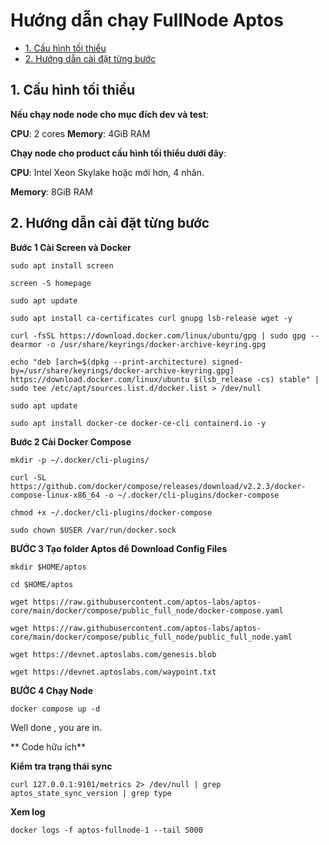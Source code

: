 # Hướng dẫn chạy FullNode Aptos



* [1. Cấu hình tối thiểu](#1-cau-hinh-toi-thieu)
* [2. Hướng dẫn cài đặt từng bước](#2-setup-guide-step-by-step)

## 1. Cấu hình tối thiểu

**Nếu chạy node node cho mục đích dev và test**:

**CPU**: 2 cores
**Memory**: 4GiB RAM

**Chạy node cho product cấu hình tối thiểu dưới đây**:

**CPU**: Intel Xeon Skylake hoặc mới hơn, 4 nhân.

**Memory**: 8GiB RAM

## 2. Hướng dẫn cài đặt từng bước

**Bước 1 Cài Screen và Docker**

```sudo apt install screen```

```screen -S homepage```

```sudo apt update```

```sudo apt install ca-certificates curl gnupg lsb-release wget -y```

```curl -fsSL https://download.docker.com/linux/ubuntu/gpg | sudo gpg --dearmor -o /usr/share/keyrings/docker-archive-keyring.gpg```

```echo "deb [arch=$(dpkg --print-architecture) signed-by=/usr/share/keyrings/docker-archive-keyring.gpg] https://download.docker.com/linux/ubuntu $(lsb_release -cs) stable" | sudo tee /etc/apt/sources.list.d/docker.list > /dev/null```

```sudo apt update```

```sudo apt install docker-ce docker-ce-cli containerd.io -y```


**Bước 2 Cài Docker Compose**

```mkdir -p ~/.docker/cli-plugins/```

```curl -SL https://github.com/docker/compose/releases/download/v2.2.3/docker-compose-linux-x86_64 -o ~/.docker/cli-plugins/docker-compose```

```chmod +x ~/.docker/cli-plugins/docker-compose```

```sudo chown $USER /var/run/docker.sock```

**BƯỚC 3 Tạo folder Aptos để Download Config Files**

```mkdir $HOME/aptos```

```cd $HOME/aptos```

```wget https://raw.githubusercontent.com/aptos-labs/aptos-core/main/docker/compose/public_full_node/docker-compose.yaml```

```wget https://raw.githubusercontent.com/aptos-labs/aptos-core/main/docker/compose/public_full_node/public_full_node.yaml```

```wget https://devnet.aptoslabs.com/genesis.blob```

```wget https://devnet.aptoslabs.com/waypoint.txt```

  **BƯỚC 4 Chạy Node**

```docker compose up -d```

Well done , you are in.

** Code hữu ích**

**Kiểm tra trạng thái sync**

```curl 127.0.0.1:9101/metrics 2> /dev/null | grep aptos_state_sync_version | grep type```

**Xem log**

```docker logs -f aptos-fullnode-1 --tail 5000```
